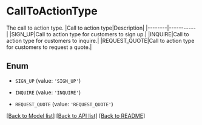# CallToActionType

The call to action type. |Call to action type|Description| |--------|-----------| |SIGN_UP|Call to action type for customers to sign up.| |INQUIRE|Call to action type for customers to inquire.| |REQUEST_QUOTE|Call to action type for customers to request a quote.|

## Enum

* `SIGN_UP` (value: `'SIGN_UP'`)

* `INQUIRE` (value: `'INQUIRE'`)

* `REQUEST_QUOTE` (value: `'REQUEST_QUOTE'`)

[[Back to Model list]](../README.md#documentation-for-models) [[Back to API list]](../README.md#documentation-for-api-endpoints) [[Back to README]](../README.md)


